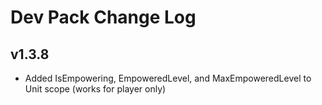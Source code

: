 # Dev Pack Change Log

## v1.3.8

- Added IsEmpowering, EmpoweredLevel, and MaxEmpoweredLevel to Unit scope (works for player only)